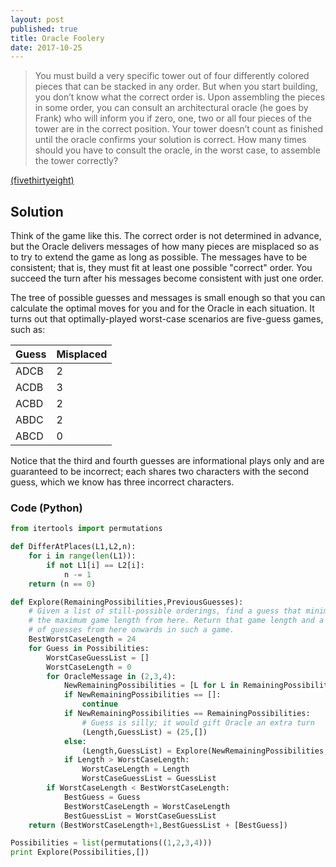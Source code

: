 ```yaml
---
layout: post
published: true
title: Oracle Foolery
date: 2017-10-25
---
```


>You must build a very specific tower out of four differently colored pieces that can be stacked in any order. But when you start building, you don’t know what the correct order is. Upon assembling the pieces in some order, you can consult an architectural oracle (he goes by Frank) who will inform you if zero, one, two or all four pieces of the tower are in the correct position. Your tower doesn’t count as finished until the oracle confirms your solution is correct. How many times should you have to consult the oracle, in the worst case, to assemble the tower correctly?

<!--more-->

[(fivethirtyeight)](https://fivethirtyeight.com/features/can-you-please-the-oracle-can-you-escape-the-prison/)

## Solution

Think of the game like this. The correct order is not determined in advance, but the Oracle delivers messages of how many pieces are misplaced so as to try to extend the game as long as possible. The messages have to be consistent; that is, they must fit at least one possible "correct" order. You succeed the turn after his messages become consistent with just one order.

The tree of possible guesses and messages is small enough so that you can calculate the optimal moves for you and for the Oracle in each situation.  It turns out that optimally-played worst-case scenarios are five-guess games, such as:

| Guess | Misplaced |
| ----- | --------- |
| ADCB  | 2 |
| ACDB  | 3 |
| ACBD  | 2 |
| ABDC  | 2 |
| ABCD  | 0 |

Notice that the third and fourth guesses are informational plays only and are guaranteed to be incorrect; each shares two characters with the second guess, which we know has three incorrect characters.

### Code (Python)

```python
from itertools import permutations

def DifferAtPlaces(L1,L2,n):
	for i in range(len(L1)):
		if not L1[i] == L2[i]:
			n -= 1
	return (n == 0)

def Explore(RemainingPossibilities,PreviousGuesses):
	# Given a list of still-possible orderings, find a guess that minimizes 
	# the maximum game length from here. Return that game length and a list
	# of guesses from here onwards in such a game.
	BestWorstCaseLength = 24
	for Guess in Possibilities:
		WorstCaseGuessList = []
		WorstCaseLength = 0
		for OracleMessage in (2,3,4):
			NewRemainingPossibilities = [L for L in RemainingPossibilities if DifferAtPlaces(Guess,L,OracleMessage)]
			if NewRemainingPossibilities == []:
				continue
			if NewRemainingPossibilities == RemainingPossibilities:
				# Guess is silly; it would gift Oracle an extra turn
				(Length,GuessList) = (25,[])
			else:
				(Length,GuessList) = Explore(NewRemainingPossibilities,PreviousGuesses+[Guess])
			if Length > WorstCaseLength:
				WorstCaseLength = Length
				WorstCaseGuessList = GuessList
		if WorstCaseLength < BestWorstCaseLength:
			BestGuess = Guess
			BestWorstCaseLength = WorstCaseLength
			BestGuessList = WorstCaseGuessList
	return (BestWorstCaseLength+1,BestGuessList + [BestGuess])

Possibilities = list(permutations((1,2,3,4)))
print Explore(Possibilities,[])
```

<br>
